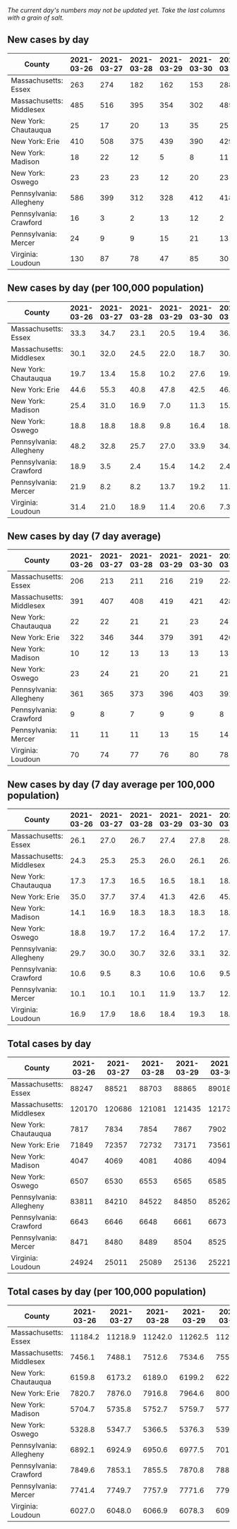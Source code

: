_The current day's numbers may not be updated yet. Take the last columns with a grain of salt._
## New cases by day

| County | 2021-03-26 | 2021-03-27 | 2021-03-28 | 2021-03-29 | 2021-03-30 | 2021-03-31 | 2021-04-01 |
| --- | --- | --- | --- | --- | --- | --- | --- |
| Massachusetts: Essex | 263 | 274 | 182 | 162 | 153 | 288 | 293 |
| Massachusetts: Middlesex | 485 | 516 | 395 | 354 | 302 | 485 | 535 |
| New York: Chautauqua | 25 | 17 | 20 | 13 | 35 | 25 | 23 |
| New York: Erie | 410 | 508 | 375 | 439 | 390 | 429 | 506 |
| New York: Madison | 18 | 22 | 12 | 5 | 8 | 11 | 11 |
| New York: Oswego | 23 | 23 | 23 | 12 | 20 | 23 | 25 |
| Pennsylvania: Allegheny | 586 | 399 | 312 | 328 | 412 | 418 | 327 |
| Pennsylvania: Crawford | 16 | 3 | 2 | 13 | 12 | 2 | 8 |
| Pennsylvania: Mercer | 24 | 9 | 9 | 15 | 21 | 13 | 6 |
| Virginia: Loudoun | 130 | 87 | 78 | 47 | 85 | 30 | 140 |

## New cases by day (per 100,000 population)

| County | 2021-03-26 | 2021-03-27 | 2021-03-28 | 2021-03-29 | 2021-03-30 | 2021-03-31 | 2021-04-01 |
| --- | --- | --- | --- | --- | --- | --- | --- |
| Massachusetts: Essex | 33.3 | 34.7 | 23.1 | 20.5 | 19.4 | 36.5 | 37.1 |
| Massachusetts: Middlesex | 30.1 | 32.0 | 24.5 | 22.0 | 18.7 | 30.1 | 33.2 |
| New York: Chautauqua | 19.7 | 13.4 | 15.8 | 10.2 | 27.6 | 19.7 | 18.1 |
| New York: Erie | 44.6 | 55.3 | 40.8 | 47.8 | 42.5 | 46.7 | 55.1 |
| New York: Madison | 25.4 | 31.0 | 16.9 | 7.0 | 11.3 | 15.5 | 15.5 |
| New York: Oswego | 18.8 | 18.8 | 18.8 | 9.8 | 16.4 | 18.8 | 20.5 |
| Pennsylvania: Allegheny | 48.2 | 32.8 | 25.7 | 27.0 | 33.9 | 34.4 | 26.9 |
| Pennsylvania: Crawford | 18.9 | 3.5 | 2.4 | 15.4 | 14.2 | 2.4 | 9.5 |
| Pennsylvania: Mercer | 21.9 | 8.2 | 8.2 | 13.7 | 19.2 | 11.9 | 5.5 |
| Virginia: Loudoun | 31.4 | 21.0 | 18.9 | 11.4 | 20.6 | 7.3 | 33.9 |

## New cases by day (7 day average)

| County | 2021-03-26 | 2021-03-27 | 2021-03-28 | 2021-03-29 | 2021-03-30 | 2021-03-31 | 2021-04-01 |
| --- | --- | --- | --- | --- | --- | --- | --- |
| Massachusetts: Essex | 206 | 213 | 211 | 216 | 219 | 224 | 231 |
| Massachusetts: Middlesex | 391 | 407 | 408 | 419 | 421 | 428 | 439 |
| New York: Chautauqua | 22 | 22 | 21 | 21 | 23 | 24 | 23 |
| New York: Erie | 322 | 346 | 344 | 379 | 391 | 420 | 437 |
| New York: Madison | 10 | 12 | 13 | 13 | 13 | 13 | 12 |
| New York: Oswego | 23 | 24 | 21 | 20 | 21 | 21 | 21 |
| Pennsylvania: Allegheny | 361 | 365 | 373 | 396 | 403 | 391 | 397 |
| Pennsylvania: Crawford | 9 | 8 | 7 | 9 | 9 | 8 | 8 |
| Pennsylvania: Mercer | 11 | 11 | 11 | 13 | 15 | 14 | 14 |
| Virginia: Loudoun | 70 | 74 | 77 | 76 | 80 | 78 | 85 |

## New cases by day (7 day average per 100,000 population)

| County | 2021-03-26 | 2021-03-27 | 2021-03-28 | 2021-03-29 | 2021-03-30 | 2021-03-31 | 2021-04-01 |
| --- | --- | --- | --- | --- | --- | --- | --- |
| Massachusetts: Essex | 26.1 | 27.0 | 26.7 | 27.4 | 27.8 | 28.4 | 29.3 |
| Massachusetts: Middlesex | 24.3 | 25.3 | 25.3 | 26.0 | 26.1 | 26.6 | 27.2 |
| New York: Chautauqua | 17.3 | 17.3 | 16.5 | 16.5 | 18.1 | 18.9 | 18.1 |
| New York: Erie | 35.0 | 37.7 | 37.4 | 41.3 | 42.6 | 45.7 | 47.6 |
| New York: Madison | 14.1 | 16.9 | 18.3 | 18.3 | 18.3 | 18.3 | 16.9 |
| New York: Oswego | 18.8 | 19.7 | 17.2 | 16.4 | 17.2 | 17.2 | 17.2 |
| Pennsylvania: Allegheny | 29.7 | 30.0 | 30.7 | 32.6 | 33.1 | 32.2 | 32.6 |
| Pennsylvania: Crawford | 10.6 | 9.5 | 8.3 | 10.6 | 10.6 | 9.5 | 9.5 |
| Pennsylvania: Mercer | 10.1 | 10.1 | 10.1 | 11.9 | 13.7 | 12.8 | 12.8 |
| Virginia: Loudoun | 16.9 | 17.9 | 18.6 | 18.4 | 19.3 | 18.9 | 20.6 |

## Total cases by day

| County | 2021-03-26 | 2021-03-27 | 2021-03-28 | 2021-03-29 | 2021-03-30 | 2021-03-31 | 2021-04-01 |
| --- | --- | --- | --- | --- | --- | --- | --- |
| Massachusetts: Essex | 88247 | 88521 | 88703 | 88865 | 89018 | 89306 | 89599 |
| Massachusetts: Middlesex | 120170 | 120686 | 121081 | 121435 | 121737 | 122222 | 122757 |
| New York: Chautauqua | 7817 | 7834 | 7854 | 7867 | 7902 | 7927 | 7950 |
| New York: Erie | 71849 | 72357 | 72732 | 73171 | 73561 | 73990 | 74496 |
| New York: Madison | 4047 | 4069 | 4081 | 4086 | 4094 | 4105 | 4116 |
| New York: Oswego | 6507 | 6530 | 6553 | 6565 | 6585 | 6608 | 6633 |
| Pennsylvania: Allegheny | 83811 | 84210 | 84522 | 84850 | 85262 | 85680 | 86007 |
| Pennsylvania: Crawford | 6643 | 6646 | 6648 | 6661 | 6673 | 6675 | 6683 |
| Pennsylvania: Mercer | 8471 | 8480 | 8489 | 8504 | 8525 | 8538 | 8544 |
| Virginia: Loudoun | 24924 | 25011 | 25089 | 25136 | 25221 | 25251 | 25391 |

## Total cases by day (per 100,000 population)

| County | 2021-03-26 | 2021-03-27 | 2021-03-28 | 2021-03-29 | 2021-03-30 | 2021-03-31 | 2021-04-01 |
| --- | --- | --- | --- | --- | --- | --- | --- |
| Massachusetts: Essex | 11184.2 | 11218.9 | 11242.0 | 11262.5 | 11281.9 | 11318.4 | 11355.5 |
| Massachusetts: Middlesex | 7456.1 | 7488.1 | 7512.6 | 7534.6 | 7553.3 | 7583.4 | 7616.6 |
| New York: Chautauqua | 6159.8 | 6173.2 | 6189.0 | 6199.2 | 6226.8 | 6246.5 | 6264.6 |
| New York: Erie | 7820.7 | 7876.0 | 7916.8 | 7964.6 | 8007.1 | 8053.8 | 8108.8 |
| New York: Madison | 5704.7 | 5735.8 | 5752.7 | 5759.7 | 5771.0 | 5786.5 | 5802.0 |
| New York: Oswego | 5328.8 | 5347.7 | 5366.5 | 5376.3 | 5392.7 | 5411.6 | 5432.0 |
| Pennsylvania: Allegheny | 6892.1 | 6924.9 | 6950.6 | 6977.5 | 7011.4 | 7045.8 | 7072.7 |
| Pennsylvania: Crawford | 7849.6 | 7853.1 | 7855.5 | 7870.8 | 7885.0 | 7887.4 | 7896.8 |
| Pennsylvania: Mercer | 7741.4 | 7749.7 | 7757.9 | 7771.6 | 7790.8 | 7802.7 | 7808.2 |
| Virginia: Loudoun | 6027.0 | 6048.0 | 6066.9 | 6078.3 | 6098.8 | 6106.1 | 6139.9 |
